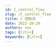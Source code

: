 ```yaml
---
id: C_control_flow
slug: /C_control_flow
title: C 控制流
date: 2022-10-29
authors: nox
tags: [C/C++]
keywords: [C/C++]
---
```


<!-- truncate -->

